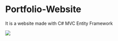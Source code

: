 # Portfolio-Website
<p>It is a website made with C# MVC Entity Framework</p>
<img src="https://user-images.githubusercontent.com/46827580/154105877-880f6faa-b241-45d8-a28a-5af27a37a4fb.png)" >
